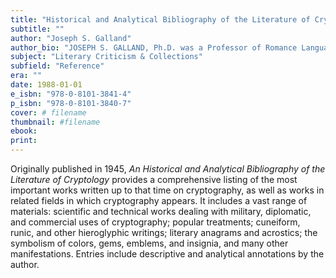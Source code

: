```yaml
---
title: "Historical and Analytical Bibliography of the Literature of Cryptology"
subtitle: ""
author: "Joseph S. Galland"
author_bio: "JOSEPH S. GALLAND, Ph.D. was a Professor of Romance Languages at Northwestern University."
subject: "Literary Criticism & Collections"
subfield: "Reference"
era: ""
date: 1988-01-01
e_isbn: "978-0-8101-3841-4"
p_isbn: "978-0-8101-3840-7"
cover: # filename
thumbnail: #filename
ebook:
print:
---
```

Originally published in 1945, _An Historical and Analytical Bibliography of the Literature of Cryptology_ provides a comprehensive listing of the most important works written up to that time on cryptography, as well as works in related fields in which cryptography appears. It includes a vast range of materials: scientific and technical works dealing with military, diplomatic, and commercial uses of cryptography; popular treatments; cuneiform, runic, and other hieroglyphic writings; literary anagrams and acrostics; the symbolism of colors, gems, emblems, and insignia, and many other manifestations. Entries include descriptive and analytical annotations by the author.
